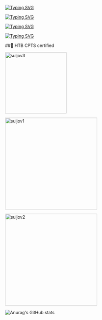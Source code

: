[![Typing SVG](https://readme-typing-svg.herokuapp.com?font=Butcherman&weight=200&duration=3000&pause=1000&color=9C0000&background=5D20FF00&random=true&width=442&lines=It's+you+versus+yourself)](https://git.io/typing-svg)

[![Typing SVG](https://readme-typing-svg.herokuapp.com?font=Butcherman&weight=200&size=15&duration=3000&pause=1000&color=008C9C&background=5D20FF00&random=true&width=442&lines=Cybersecurity+specialist)](https://git.io/typing-svg)

[![Typing SVG](https://readme-typing-svg.herokuapp.com?font=Butcherman&weight=200&size=15&duration=3000&pause=1000&color=008C9C&background=5D20FF00&random=true&width=442&lines=Junior+penetration+tester)](https://git.io/typing-svg)

[![Typing SVG](https://readme-typing-svg.herokuapp.com?font=Butcherman&weight=200&size=15&duration=3000&pause=1000&color=008C9C&background=5D20FF00&random=true&width=442&lines=HTB+CPTS+certified)](https://git.io/typing-svg)



##💎 HTB CPTS certified


[<img src="https://academy.hackthebox.com/storage/badges/htb-certified-penetration-testing-specialist.png" alt="suljov3" style="width: 200px;">](https://academy.hackthebox.com/achievement/badge/1521418b-35d8-11ee-acfc-bea50ffe6cb4)

[<img src="https://www.hackthebox.eu/badge/image/432163" alt="suljov1" style="width: 300px;">](https://www.hackthebox.eu/home/users/profile/432163)

[<img src="https://tryhackme-badges.s3.amazonaws.com/suljov.png" alt="suljov2" style="width: 300px;">](https://tryhackme.com/p/suljov)


![Anurag's GitHub stats](https://github-readme-stats.vercel.app/api?username=suljov&show_icons=true&theme=dracula)


